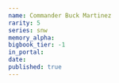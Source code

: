 ```yaml
---
name: Commander Buck Martinez
rarity: 5
series: snw
memory_alpha:
bigbook_tier: -1
in_portal:
date:
published: true
---
```



